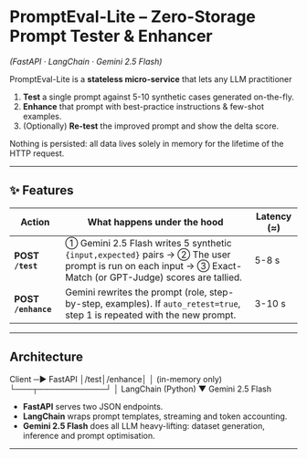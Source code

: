 # PromptEval-Lite – Zero-Storage Prompt Tester & Enhancer  
*(FastAPI · LangChain · Gemini 2.5 Flash)*

PromptEval-Lite is a **stateless micro-service** that lets any LLM practitioner

1. **Test** a single prompt against 5-10 synthetic cases generated on-the-fly.
2. **Enhance** that prompt with best-practice instructions & few-shot examples.
3. (Optionally) **Re-test** the improved prompt and show the delta score.

Nothing is persisted: all data lives solely in memory for the lifetime of the
HTTP request.

---

## ✨ Features

| Action | What happens under the hood | Latency (≈) |
|--------|-----------------------------|-------------|
| **POST `/test`** | ① Gemini 2.5 Flash writes 5 synthetic `{input,expected}` pairs → ② The user prompt is run on each input → ③ Exact-Match (or GPT-Judge) scores are tallied. | 5-8 s |
| **POST `/enhance`** | Gemini rewrites the prompt (role, step-by-step, examples). If `auto_retest=true`, step 1 is repeated with the new prompt. | 3-10 s |

---

## Architecture
Client ─▶ FastAPI │/test│/enhance│
│ (in-memory only)
└───┬────────────┘
│ LangChain (Python)
▼
Gemini 2.5 Flash

* **FastAPI** serves two JSON endpoints.  
* **LangChain** wraps prompt templates, streaming and token accounting.  
* **Gemini 2.5 Flash** does all LLM heavy-lifting: dataset generation, inference
  and prompt optimisation.

---